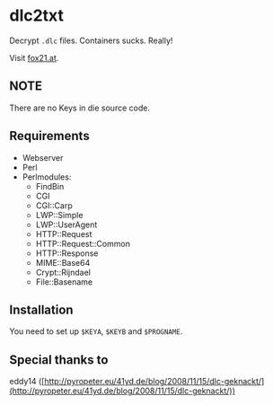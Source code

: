 # dlc2txt
Decrypt `.dlc` files. Containers sucks. Really!

Visit [fox21.at](http://fox21.at).

## NOTE
There are no Keys in die source code.

## Requirements
- Webserver
- Perl
- Perlmodules:
	- FindBin
	- CGI
	- CGI::Carp
	- LWP::Simple
	- LWP::UserAgent
	- HTTP::Request
	- HTTP::Request::Common
	- HTTP::Response
	- MIME::Base64
	- Crypt::Rijndael
	- File::Basename

## Installation
You need to set up `$KEYA`, `$KEYB` and `$PROGNAME`.

## Special thanks to
eddy14 ([http://pyropeter.eu/41yd.de/blog/2008/11/15/dlc-geknackt/](http://pyropeter.eu/41yd.de/blog/2008/11/15/dlc-geknackt/))
